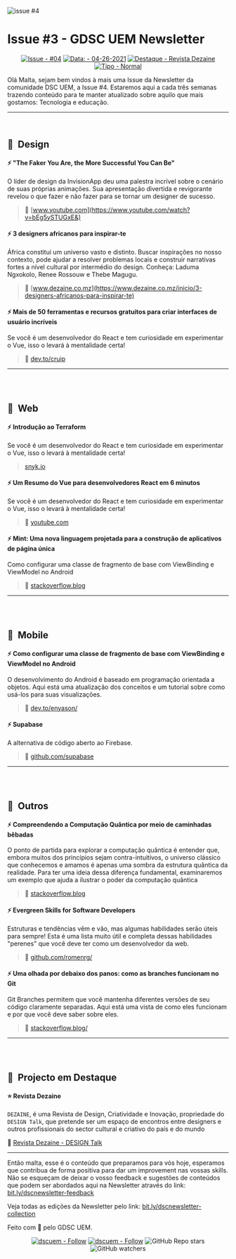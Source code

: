 

![issue #4](https://user-images.githubusercontent.com/50568515/130370800-99a14b0f-6916-433c-a98e-c200312c0b3a.png)


# **Issue #3 - GDSC UEM Newsletter**

<span align="center">

[![Issue - #04](https://img.shields.io/badge/Issue-%2304-2ea44f)](https://https://github.com/DSC-Eduardo-Mondlane-University/newsletter/tree/main/2021/)
[![Data: - 04-26-2021](https://img.shields.io/badge/Data%3A-26--04--2021-brightgreen)](https://https://github.com/DSC-Eduardo-Mondlane-University/newsletter/tree/main/2021/)
[![Destaque - Revista Dezaine](https://img.shields.io/badge/Destaque-Revista%20Dezaine-yellow)](https://https://github.com/DSC-Eduardo-Mondlane-University/newsletter/tree/main/2021/) [![Tipo  - Normal](https://img.shields.io/badge/Tipo_-Normal-blue)](https://https://github.com/DSC-Eduardo-Mondlane-University/newsletter/tree/main/2021/)

</span>

Olá Malta, sejam bem vindos à mais uma Issue da Newsletter da comunidade DSC UEM, a Issue #4.
Estaremos aqui a cada três semanas trazendo conteúdo para te manter atualizado sobre aquilo que mais gostamos: Tecnologia e educação.

---

<br>

## 🎯  **Design**
#### **⚡ "The Faker You Are, the More Successful You Can Be"**

O líder de design da InvisionApp deu uma palestra incrível sobre o cenário de suas próprias animações. Sua apresentação divertida e revigorante revelou o que fazer e não fazer para se tornar um designer de sucesso.

> 📎 [www.youtube.com](https://www.youtube.com/watch?v=bEg5ySTUGxE&)

#### **⚡ 3 designers africanos para inspirar-te**

África constitui um universo vasto e distinto. Buscar inspirações no nosso contexto, pode ajudar a resolver problemas locais e construir narrativas fortes a nível cultural por intermédio do design. Conheça: Laduma Ngxokolo, Renee Rossouw e Thebe Magugu.
> 📎 [www.dezaine.co.mz](https://www.dezaine.co.mz/inicio/3-designers-africanos-para-inspirar-te)

#### **⚡ Mais de 50 ferramentas e recursos gratuitos para criar interfaces de usuário incríveis**

Se você é um desenvolvedor do React e tem curiosidade em experimentar o Vue, isso o levará à mentalidade certa!

> 📎 [dev.to/cruip](https://dev.to/cruip/50-free-tools-and-resources-to-create-awesome-user-interfaces-1c1b)

---
<br>
<br>

## 🎯  **Web**
#### **⚡ Introdução ao Terraform**
Se você é um desenvolvedor do React e tem curiosidade em experimentar o Vue, isso o levará à mentalidade certa!

> [snyk.io](https://snyk.io/blog/5-ways-to-prevent-code-injection-in-javascript-and-node-js/)

#### **⚡ Um Resumo do Vue para desenvolvedores React em 6 minutos**

Se você é um desenvolvedor do React e tem curiosidade em experimentar o Vue, isso o levará à mentalidade certa!
> 📎 [youtube.com](https://www.youtube.com/watch?v=sUH7PDUswio)

#### **⚡ Mint: Uma nova linguagem projetada para a construção de aplicativos de página única**

 Como configurar uma classe de fragmento de base com ViewBinding e ViewModel no Android
> 📎 [stackoverflow.blog](https://stackoverflow.blog/2021/03/29/mint-a-new-language-designed-for-building-single-page-applications/?utm_source=Iterable&utm_medium=email&utm_campaign=the_overflow_newsletter)

---
<br>
<br>

## 🎯  **Mobile**

#### **⚡ Como configurar uma classe de fragmento de base com ViewBinding e ViewModel no Android**

O desenvolvimento do Android é baseado em programação orientada a objetos. Aqui está uma atualização dos conceitos e um tutorial sobre como usá-los para suas visualizações.

>   📎 [dev.to/enyason/](https://dev.to/enyason/how-to-set-up-a-base-fragment-class-with-viewbinding-and-viewmodel-on-android-57g1?utm_source=Iterable&utm_medium=email&utm_campaign=the_overflow_newsletter)

#### **⚡ Supabase**

A alternativa de código aberto ao Firebase.
> 📎 [github.com/supabase](https://buildfire.com/mobile-app-development-trends/)


---
<br>
<br>

## 🎯  **Outros**

#### **⚡ Compreendendo a Computação Quântica por meio de caminhadas bêbadas**

O ponto de partida para explorar a computação quântica é entender que, embora muitos dos princípios sejam contra-intuitivos, o universo clássico que conhecemos e amamos é apenas uma sombra da estrutura quântica da realidade. Para ter uma ideia dessa diferença fundamental, examinaremos um exemplo que ajuda a ilustrar o poder da computação quântica

> 📎 [stackoverflow.blog](https://stackoverflow.blog/2021/04/14/understanding-quantum-computing-through-drunken-walks/?utm_source=Iterable&utm_medium=email&utm_campaign=the_overflow_newsletter)

#### **⚡ Evergreen Skills for Software Developers**

Estruturas e tendências vêm e vão, mas algumas habilidades serão úteis para sempre! Esta é uma lista muito útil e completa dessas habilidades "perenes" que você deve ter como um desenvolvedor da web.
> 📎 [github.com/romenrg/](https://github.com/romenrg/evergreen-skills-developers/?ref=jonas.io)

#### **⚡ Uma olhada por debaixo dos panos: como as branches funcionam no Git**

Git Branches permitem que você mantenha diferentes versões de seu código claramente separadas. Aqui está uma vista de como eles funcionam e por que você deve saber sobre eles.

> 📎 [stackoverflow.blog/](https://stackoverflow.blog/2021/04/05/a-look-under-the-hood-how-branches-work-in-git/)

---
<br>
<br>

## 🎯  **Projecto em Destaque**

####  **⭐ Revista Dezaine** 

`DEZAINE`, é uma Revista de Design, Criatividade e Inovação, propriedade do `DESIGN Talk`, que pretende ser um espaço de encontros entre designers e outros profissionais do sector cultural e criativo do país e do mundo

📎 [ Revista Dezaine - DESIGN Talk](https://en.calameo.com/accounts/5242704)

---

Então malta, esse é o conteúdo que preparamos para vós hoje, esperamos que contribua de forma positiva para dar um improvement nas vossas skills. Não se esqueçam de deixar o vosso feedback e sugestões de conteúdos que podem ser abordados aqui na Newsletter através do link: [bit.ly/dscnewsletter-feedback](https://bit.ly/dscnewsletter-feedback)

Veja todas as edições da Newsletter pelo link: [bit.ly/dscnewsletter-collection](http://bit.ly/dscnewsletter-collection)

Feito com 💙 pelo GDSC UEM.
<p align="center">
  <a href="https://twitter.com/dscuem"><img src="https://img.shields.io/badge/dscuem-Follow-1DA1F2?logo=Twitter" alt="dscuem - Follow"></a>
  <a href="https://instagram.com/dscuem"><img src="https://img.shields.io/badge/dscuem-Follow-E4405F?logo=Instagram" alt="dscuem - Follow"></a>
  <img alt="GitHub Repo stars" src="https://img.shields.io/github/stars/DSC-Eduardo-Mondlane-University/newsletter?style=social">
  <img alt="GitHub watchers" src="https://img.shields.io/github/watchers/DSC-Eduardo-Mondlane-University/newsletter?style=social">

</p>

